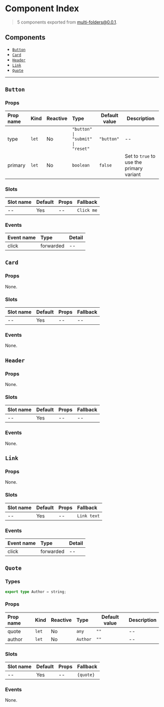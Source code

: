 # Component Index

> 5 components exported from multi-folders@0.0.1.

## Components

- [`Button`](#button)
- [`Card`](#card)
- [`Header`](#header)
- [`Link`](#link)
- [`Quote`](#quote)

---

## `Button`

### Props

| Prop name | Kind             | Reactive | Type                                                 | Default value         | Description                              |
| :-------- | :--------------- | :------- | :--------------------------------------------------- | --------------------- | ---------------------------------------- |
| type      | <code>let</code> | No       | <code>"button" &#124; "submit" &#124; "reset"</code> | <code>"button"</code> | --                                       |
| primary   | <code>let</code> | No       | <code>boolean</code>                                 | <code>false</code>    | Set to `true` to use the primary variant |

### Slots

| Slot name | Default | Props | Fallback              |
| :-------- | :------ | :---- | :-------------------- |
| --        | Yes     | --    | <code>Click me</code> |

### Events

| Event name | Type      | Detail |
| :--------- | :-------- | :----- |
| click      | forwarded | --     |

## `Card`

### Props

None.

### Slots

| Slot name | Default | Props | Fallback |
| :-------- | :------ | :---- | :------- |
| --        | Yes     | --    | --       |

### Events

None.

## `Header`

### Props

None.

### Slots

| Slot name | Default | Props | Fallback |
| :-------- | :------ | :---- | :------- |
| --        | Yes     | --    | --       |

### Events

None.

## `Link`

### Props

None.

### Slots

| Slot name | Default | Props | Fallback               |
| :-------- | :------ | :---- | :--------------------- |
| --        | Yes     | --    | <code>Link text</code> |

### Events

| Event name | Type      | Detail |
| :--------- | :-------- | :----- |
| click      | forwarded | --     |

## `Quote`

### Types

```ts
export type Author = string;
```

### Props

| Prop name | Kind             | Reactive | Type                | Default value   | Description |
| :-------- | :--------------- | :------- | :------------------ | --------------- | ----------- |
| quote     | <code>let</code> | No       | <code>any</code>    | <code>""</code> | --          |
| author    | <code>let</code> | No       | <code>Author</code> | <code>""</code> | --          |

### Slots

| Slot name | Default | Props | Fallback             |
| :-------- | :------ | :---- | :------------------- |
| --        | Yes     | --    | <code>{quote}</code> |

### Events

None.
